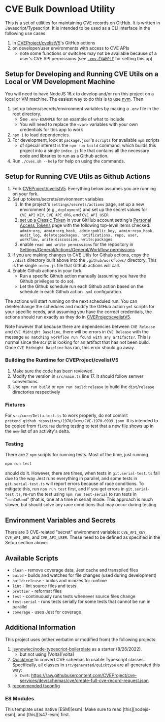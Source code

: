 # CVE Bulk Download Utility

This is a set of utilities for maintaining CVE records on GitHub. It is written in Javascript/Typescript. It is intended to be used as a CLI interface in the following use cases

1. in [CVEProject/cvelistV5](https://github.com/CVEProject/cvelistV5)'s GitHub actions
2. on developer/user environments with access to CVE APIs
   - note some functions or switches may not be available because of a user's CVE API permissions (see [`.env-EXAMPLE`](.env-EXAMPLE) for setting this up)

## Setup for Developing and Running CVE Utils on a Local or VM Development Machine 

You will need to have NodeJS 16.x to develop and/or run this project on a local or VM machine. The easiest way to do this is to use [nvm](https://github.com/nvm-sh/nvm).  Then

1. set up tokens/secrets/environment variables by making a `.env` file in the root directory.
   - See `.env-EXAMPLE` for an example of what to include
   - You will need to replace the `<var>` variables with your own credentials for this app to work
2. `npm i` to load dependencies.
3. For development, look at `package.json`'s `scripts` for available `npm` scripts
   - of special interest is the `npm run build` command, which builds this project into a single `index.js` file that contains all the necessary code and libraries to run as a Github action.
5. Run `./cves.sh --help` for help on using the commands.

## Setup for Running CVE Utils as Github Actions

1. Fork [CVEProject/cvelistV5](https://github.com/CVEProject/cvelistV5).  Everything below assumes you are running on your fork.
2. Set up tokens/secrets/environment variables
   1. In the project's `settings/secrets/actions` page, set up a new environment (e.g., `deployment`) and set up the secret values for `CVE_API_KEY`, `CVE_API_ORG`, and `CVE_API_USER` 
   2. [set up a Classic Token](https://docs.github.com/en/authentication/keeping-your-account-and-data-secure/creating-a-personal-access-token) in your GitHub account setting's [Personal Access Tokens](https://github.com/settings/tokens) page with the following top-level items checked:  `admin:org, admin:org_hook, admin:public_key, admin:repo_hook, audit_log, delete:packages, notifications, repo, user, workflow, write:discussion, write:packages`
   3. enable `read and write permissions` for the repository in [Settings/General/Actions/General/Workflow permissions](https://github.com/hkong/cvelistV5/settings/actions)
3. if you are making changes to CVE Utils for Github actions, copy the `./dist` directory built above into the `.github/workflows/` directory.  This is the single `index.js` file that Github actions will call.
4. Enable Github actions in your fork.
   - Run a specific Github action manually (assuming you have the Github privileges to do so).
   - Let the Github schedule run each Github action based on the schedule in each Github action `.yml` configuration.

The actions will start running on the next scheduled run.  You can delete/change the schedules and modify the GitHub action `yml` scripts for your specific needs, and assuming you have the correct credentials, the actions should run exactly as they do in [CVEProject/cvelistV5](https://github.com/CVEProject/cvelistV5).

Note however that because there are dependencies between `CVE Release` and `CVE Midnight Baseline`, there will be errors in `CVE Release` with the message `no matching workflow run found with any artifacts?`.  This is normal since the script is looking for an artifact that has not been build.  Once `CVE Midnight Baseline` has ran, this error should go away.

### Building the Runtime for CVEProject/cvelistV5

1. Make sure the code has been reviewed.
2. Modify the version in `src/main.ts` line 17. It should follow semver conventions.
3. Use `npm run build` or `npm run build:release` to build the `dist`/`release` directories respectively

### Fixtures

For `src/core/Delta.test.ts` to work properly, do not commit `pretend_github_repository/1970/0xxx/CVE-1970-0999.json`. It is intended to be copied from `fixtures` during testing to test that a new file shows up in the `new` list of an activity's delta.

### Testing

There are 2 `npm` scripts for running tests. Most of the time, just running

```bash
npm run test
```

should do it. However, there are times, when tests in `git.serial-test.ts` fail due to the way Jest runs everything in parallel, and some tests in `git.serial-test.ts` will report errors because of race conditions. To mitigate this, run `npm run test` first, and if you get errors in `git.serial-test.ts`, re-run the test using `npm run test-serial` to run tests in "`runInBand`" (that is, one at a time in serial) mode. This approach is much slower, but should solve any race conditions that may occur during testing.

## Environment Variables and Secrets

There are 3 CVE-related "secret" environment variables: `CVE_API_KEY`, `CVE_API_ORG`, and `CVE_API_USER`. These need to be defined as specified in the Setup section above.


## Available Scripts

- `clean` - remove coverage data, Jest cache and transpiled files
- `build` - builds and watches for file changes (used during development)
- `build:release` - builds and minizes for runtime
- `lint` - lint source files and tests
- `prettier` - reformat files
- `test` - continuously runs tests whenever source files change
- `test-serial` - runs tests serially for some tests that cannot be run in parallel
- `coverage` - uses Jest for coverage

## Additional Information

This project uses (either verbatim or modified from) the following projects:

1. [jsynowiec/node-typescript-boilerplate](https://github.com/jsynowiec/node-typescript-boilerplate) as a starter (8/26/2022).
   - but not using [Volta][volta]
2. [Quicktype](https://quicktype.io/) to convert CVE schemas to usable Typescript classes. Specifically, all classes in `src/generated/quicktype` are all generated this way:
   - `Cve5`: https://raw.githubusercontent.com/CVEProject/cve-services/dev/schemas/cve/create-full-cve-record-request.json
3. [recommended tsconfig](https://github.com/tsconfig/bases#centralized-recommendations-for-tsconfig-bases)

### ES Modules

This template uses native [ESM][esm]. Make sure to read [this][nodejs-esm], and [this][ts47-esm] first.
